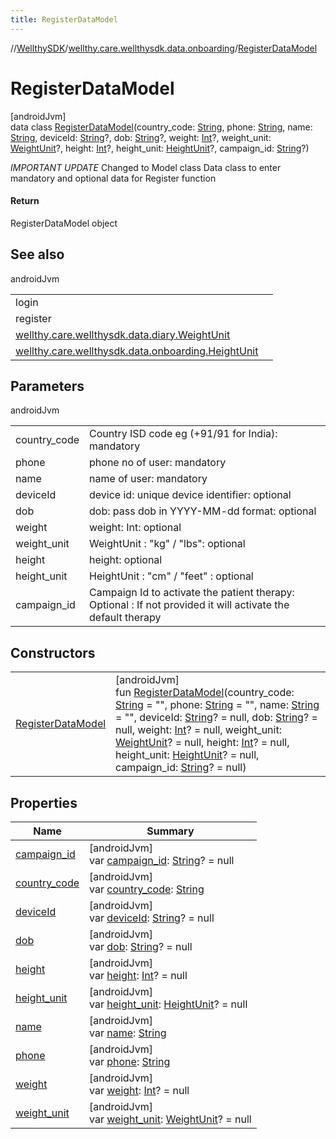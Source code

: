 ```yaml
---
title: RegisterDataModel
---
```

//[WellthySDK](../../../index.html)/[wellthy.care.wellthysdk.data.onboarding](../index.html)/[RegisterDataModel](index.html)



# RegisterDataModel



[androidJvm]\
data class [RegisterDataModel](index.html)(country_code: [String](https://kotlinlang.org/api/latest/jvm/stdlib/kotlin/-string/index.html), phone: [String](https://kotlinlang.org/api/latest/jvm/stdlib/kotlin/-string/index.html), name: [String](https://kotlinlang.org/api/latest/jvm/stdlib/kotlin/-string/index.html), deviceId: [String](https://kotlinlang.org/api/latest/jvm/stdlib/kotlin/-string/index.html)?, dob: [String](https://kotlinlang.org/api/latest/jvm/stdlib/kotlin/-string/index.html)?, weight: [Int](https://kotlinlang.org/api/latest/jvm/stdlib/kotlin/-int/index.html)?, weight_unit: [WeightUnit](../../wellthy.care.wellthysdk.data.diary/-weight-unit/index.html)?, height: [Int](https://kotlinlang.org/api/latest/jvm/stdlib/kotlin/-int/index.html)?, height_unit: [HeightUnit](../-height-unit/index.html)?, campaign_id: [String](https://kotlinlang.org/api/latest/jvm/stdlib/kotlin/-string/index.html)?)

*IMPORTANT UPDATE* Changed to Model class Data class to enter mandatory and optional data for Register function



#### Return



RegisterDataModel object



## See also


androidJvm

| | |
|---|---|
| login |  |
| register |  |
| [wellthy.care.wellthysdk.data.diary.WeightUnit](../../wellthy.care.wellthysdk.data.diary/-weight-unit/index.html) |  |
| [wellthy.care.wellthysdk.data.onboarding.HeightUnit](../-height-unit/index.html) |  |



## Parameters


androidJvm

| | |
|---|---|
| country_code | Country ISD code eg (+91/91 for India): mandatory |
| phone | phone no of user: mandatory |
| name | name of user: mandatory |
| deviceId | device id: unique device identifier: optional |
| dob | dob: pass dob in YYYY-MM-dd format: optional |
| weight | weight: Int:  optional |
| weight_unit | WeightUnit : "kg" / "lbs": optional |
| height | height: optional |
| height_unit | HeightUnit : "cm" / "feet" : optional |
| campaign_id | Campaign Id to activate the patient therapy: Optional : If not provided it will activate the default therapy |



## Constructors


| | |
|---|---|
| [RegisterDataModel](-register-data-model.html) | [androidJvm]<br>fun [RegisterDataModel](-register-data-model.html)(country_code: [String](https://kotlinlang.org/api/latest/jvm/stdlib/kotlin/-string/index.html) = "", phone: [String](https://kotlinlang.org/api/latest/jvm/stdlib/kotlin/-string/index.html) = "", name: [String](https://kotlinlang.org/api/latest/jvm/stdlib/kotlin/-string/index.html) = "", deviceId: [String](https://kotlinlang.org/api/latest/jvm/stdlib/kotlin/-string/index.html)? = null, dob: [String](https://kotlinlang.org/api/latest/jvm/stdlib/kotlin/-string/index.html)? = null, weight: [Int](https://kotlinlang.org/api/latest/jvm/stdlib/kotlin/-int/index.html)? = null, weight_unit: [WeightUnit](../../wellthy.care.wellthysdk.data.diary/-weight-unit/index.html)? = null, height: [Int](https://kotlinlang.org/api/latest/jvm/stdlib/kotlin/-int/index.html)? = null, height_unit: [HeightUnit](../-height-unit/index.html)? = null, campaign_id: [String](https://kotlinlang.org/api/latest/jvm/stdlib/kotlin/-string/index.html)? = null) |


## Properties


| Name | Summary |
|---|---|
| [campaign_id](campaign_id.html) | [androidJvm]<br>var [campaign_id](campaign_id.html): [String](https://kotlinlang.org/api/latest/jvm/stdlib/kotlin/-string/index.html)? = null |
| [country_code](country_code.html) | [androidJvm]<br>var [country_code](country_code.html): [String](https://kotlinlang.org/api/latest/jvm/stdlib/kotlin/-string/index.html) |
| [deviceId](device-id.html) | [androidJvm]<br>var [deviceId](device-id.html): [String](https://kotlinlang.org/api/latest/jvm/stdlib/kotlin/-string/index.html)? = null |
| [dob](dob.html) | [androidJvm]<br>var [dob](dob.html): [String](https://kotlinlang.org/api/latest/jvm/stdlib/kotlin/-string/index.html)? = null |
| [height](height.html) | [androidJvm]<br>var [height](height.html): [Int](https://kotlinlang.org/api/latest/jvm/stdlib/kotlin/-int/index.html)? = null |
| [height_unit](height_unit.html) | [androidJvm]<br>var [height_unit](height_unit.html): [HeightUnit](../-height-unit/index.html)? = null |
| [name](name.html) | [androidJvm]<br>var [name](name.html): [String](https://kotlinlang.org/api/latest/jvm/stdlib/kotlin/-string/index.html) |
| [phone](phone.html) | [androidJvm]<br>var [phone](phone.html): [String](https://kotlinlang.org/api/latest/jvm/stdlib/kotlin/-string/index.html) |
| [weight](weight.html) | [androidJvm]<br>var [weight](weight.html): [Int](https://kotlinlang.org/api/latest/jvm/stdlib/kotlin/-int/index.html)? = null |
| [weight_unit](weight_unit.html) | [androidJvm]<br>var [weight_unit](weight_unit.html): [WeightUnit](../../wellthy.care.wellthysdk.data.diary/-weight-unit/index.html)? = null |


